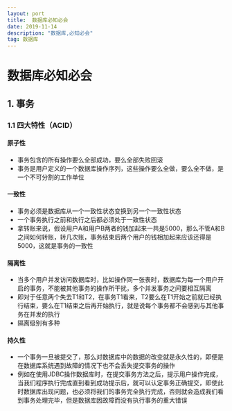 ```yaml
---
layout: port
title:  数据库必知必会
date: 2019-11-14
description: "数据库,必知必会"
tag: 数据库
---
```


# 数据库必知必会

## 1. 事务

### 1.1 四大特性（ACID）

#### 原子性

+ 事务包含的所有操作要么全部成功，要么全部失败回滚
+ 事务是用户定义的一个数据库操作序列，这些操作要么全做，要么全不做，是一个不可分割的工作单位

#### 一致性

+ 事务必须是数据库从一个一致性状态变换到另一个一致性状态
+ 一个事务执行之前和执行之后都必须处于一致性状态
+ 拿转账来说，假设用户A和用户B两者的钱加起来一共是5000，那么不管A和B之间如何转账，转几次账，事务结束后两个用户的钱相加起来应该还得是5000，这就是事务的一致性

#### 隔离性

+ 当多个用户并发访问数据库时，比如操作同一张表时，数据库为每一个用户开启的事务，不能被其他事务的操作所干扰，多个并发事务之间要相互隔离
+ 即对于任意两个失去T1和T2，在事务T1看来，T2要么在T1开始之前就已经执行结束，要么在T1结束之后再开始执行，就是说每个事务都不会感到与其他事务在并发的执行
+ 隔离级别有多种

#### 持久性

+ 一个事务一旦被提交了，那么对数据库中的数据的改变就是永久性的，即便是在数据库系统遇到故障的情况下也不会丢失提交事务的操作
+ 例如在使用JDBC操作数据库时，在提交事务方法之后，提示用户操作完成，当我们程序执行完成直到看到成功提示后，就可以认定事务正确提交，即使此时数据库出现问题，也必须将我们的事务完全执行完成，否则就会造成我们看到事务处理完毕，但是数据库因故障而没有执行事务的重大错误